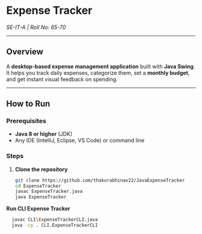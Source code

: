# Expense Tracker 
*SE-IT-A | Roll No: 65-70*  

---

## Overview  

A **desktop-based expense management application** built with **Java Swing**.  
It helps you track daily expenses, categorize them, set a **monthly budget**, and get instant visual feedback on spending.

---

## How to Run  

### Prerequisites  
- **Java 8 or higher** (JDK)
- Any IDE (IntelliJ, Eclipse, VS Code) or command line

### Steps  

1. **Clone the repository**  
   ```bash
   git clone https://github.com/thakurabhinav22/JavaExpenseTracker
   cd ExpenseTracker
   javac ExpenseTracker.java
   java ExpenseTracker

**Run CLI Expense Tracker**
 ```bash
   javac CLI\ExpenseTrackerCLI.java
   java -cp . CLI.ExpenseTrackerCLI
